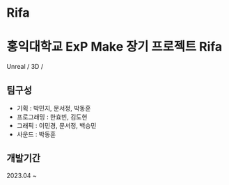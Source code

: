 # Rifa

# 홍익대학교 ExP Make 장기 프로젝트 Rifa
Unreal / 3D /  

## 팀구성
* 기획 : 박민지, 문서정, 박동훈
* 프로그래밍 : 한효빈, 김도현
* 그래픽 : 이민경, 문서정, 백승민
* 사운드 : 박동훈

## 개발기간
2023.04 ~ 
